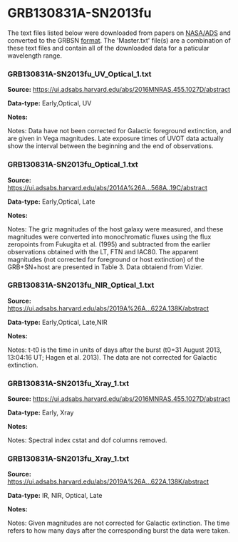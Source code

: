 # GRB130831A-SN2013fu


The text files listed below were downloaded from papers on [NASA/ADS](https://ui.adsabs.harvard.edu) and converted to the GRBSN [format](https://github.com/GabrielF98/GRBSNWebtool/tree/master/Webtool/static/SourceData). The 'Master.txt' file(s) are a combination of these text files and contain all of the downloaded data for a paticular wavelength range.

### GRB130831A-SN2013fu_UV_Optical_1.txt


**Source:** https://ui.adsabs.harvard.edu/abs/2016MNRAS.455.1027D/abstract

**Data-type:** Early,Optical, UV

**Notes:**

Notes: Data have not been corrected for Galactic foreground extinction, and are given in Vega magnitudes. Late exposure times of UVOT data actually show the interval between the beginning and the end of observations.

### GRB130831A-SN2013fu_Optical_1.txt


**Source:** https://ui.adsabs.harvard.edu/abs/2014A%26A...568A..19C/abstract

**Data-type:** Early,Optical, Late

**Notes:**

Notes: The griz magnitudes of the host galaxy were measured, and these magnitudes were converted into monochromatic fluxes using the flux zeropoints from Fukugita et al. (1995) and subtracted from the earlier observations obtained with the LT, FTN and IAC80. The apparent magnitudes (not corrected for foreground or host extinction) of the GRB+SN+host are presented in Table 3. Data obtaiend from Vizier.

### GRB130831A-SN2013fu_NIR_Optical_1.txt


**Source:** https://ui.adsabs.harvard.edu/abs/2019A%26A...622A.138K/abstract

**Data-type:** Early,Optical, Late,NIR

**Notes:**

Notes: t-t0 is the time in units of days after the burst (t0=31 August 2013, 13:04:16 UT; Hagen et al. 2013). The data are not corrected for Galactic extinction.

### GRB130831A-SN2013fu_Xray_1.txt


**Source:** https://ui.adsabs.harvard.edu/abs/2016MNRAS.455.1027D/abstract

**Data-type:** Early, Xray

**Notes:**

Notes: Spectral index cstat and dof columns removed.

### GRB130831A-SN2013fu_Xray_1.txt


**Source:** https://ui.adsabs.harvard.edu/abs/2019A%26A...622A.138K/abstract

**Data-type:** IR, NIR, Optical, Late

**Notes:**

Notes: Given magnitudes are not corrected for Galactic extinction. The time refers to how many days after the corresponding burst the data were taken.